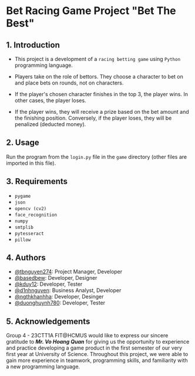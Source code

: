
# Bet Racing Game Project "Bet The Best"

## 1. Introduction
- This project is a development of a `racing betting game` using `Python` programming language.

- Players take on the role of bettors. They choose a character to bet on and place bets on rounds, not on characters.

- If the player's chosen character finishes in the top 3, the player wins. In other cases, the player loses.

- If the player wins, they will receive a prize based on the bet amount and the finishing position. Conversely, if the player loses, they will be penalized (deducted money).

## 2. Usage

Run the program from the `login.py` file in the `game` directory (other files are imported in this file).

## 3. Requirements

- `pygame`
- `json`
- `opencv (cv2)`
- `face_recognition`
- `numpy`
- `smtplib`
- `pytesseract`
- `pillow`

## 4. Authors

- [@tbnguyen274](https://github.com/tbnguyen274): Project Manager, Developer
- [@basedbew](https://github.com/basedbew): Developer, Designer
- [@kduy12](https://github.com/kduy12): Developer, Tester
- [@d1nhnguyen](https://github.com/d1nhnguyen): Business Analyst, Developer
- [@ngthkhanhha](https://github.com/ngthkhanhha): Developer, Desinger
- [@duonghuynh780](https://github.com/duonghuynh780): Developer, Tester

## 5. Acknowledgements

Group 4 - 23CTT1A FIT@HCMUS would like to express our sincere gratitude to ***Mr. Vo Hoang Quan*** for giving us the opportunity to experience and practice developing a game product in the first semester of our very first year at University of Science. Throughout this project, we were able to gain more experience in teamwork, programming skills, and familiarity with a new programming language.

